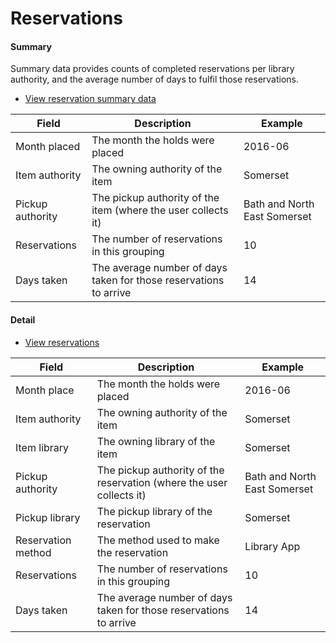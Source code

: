Reservations
============

#### Summary

Summary data provides counts of completed reservations per library authority, and the average number of days to fulfil those reservations.

- [View reservation summary data](https://github.com/LibrariesWest/opendata/blob/origin1/usage/reservations_summary.csv)

| Field | Description | Example |
| ----- | ----------- | ------- |
| Month placed | The month the holds were placed | 2016-06 |
| Item authority | The owning authority of the item | Somerset |
| Pickup authority | The pickup authority of the item (where the user collects it) | Bath and North East Somerset |
| Reservations | The number of reservations in this grouping | 10 |
| Days taken | The average number of days taken for those reservations to arrive | 14 |

#### Detail

- [View reservations](https://github.com/LibrariesWest/opendata/blob/origin1/usage/reservations.csv)

| Field | Description | Example |
| ----- | ----------- | ------- |
| Month place | The month the holds were placed | 2016-06 |
| Item authority | The owning authority of the item | Somerset |
| Item library | The owning library of the item | Somerset |
| Pickup authority | The pickup authority of the reservation (where the user collects it) | Bath and North East Somerset |
| Pickup library | The pickup library of the reservation | Somerset |
| Reservation method | The method used to make the reservation | Library App |
| Reservations | The number of reservations in this grouping | 10 |
| Days taken | The average number of days taken for those reservations to arrive | 14 |
